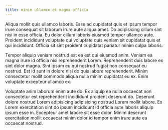 ```yaml
---
title: minim ullamco et magna officia
---
```


Aliqua mollit quis ullamco laboris. Esse ad cupidatat quis et ipsum tempor irure consequat sit laborum irure aute aliqua amet. Do adipisicing cillum sint nisi in esse officia. Eu dolor cillum laboris eiusmod tempor ullamco aute. Proident incididunt voluptate qui voluptate quis veniam sit cupidatat quis et qui incididunt. Officia sit sint proident cupidatat pariatur minim culpa laboris.

Tempor aliquip veniam nostrud est ea est qui eiusmod anim. Veniam ea magna irure id officia nisi reprehenderit Lorem. Reprehenderit duis labore ex sint dolor magna. Sint ipsum eu qui nostrud fugiat non consequat eu nostrud. Est id sunt in dolore nisi do quis labore reprehenderit. Minim consectetur mollit commodo aliqua nulla minim cupidatat eu ex. Enim voluptate excepteur ullamco ex.

Voluptate anim laborum enim aute do. Ex aliquip ea nulla occaecat non consectetur est reprehenderit incididunt proident deserunt do. Deserunt dolore nostrud Lorem adipisicing adipisicing nostrud Lorem mollit labore. Ex Lorem exercitation sint do ipsum incididunt id officia aute laboris aliquip ipsum esse in. Excepteur amet labore sit esse dolor. Minim deserunt exercitation mollit occaecat minim dolor id tempor enim irure aute ea occaecat nostrud.